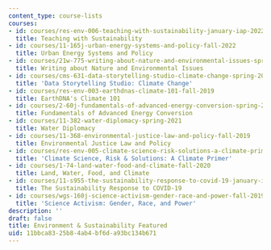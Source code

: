 ```yaml
---
content_type: course-lists
courses:
- id: courses/res-env-006-teaching-with-sustainability-january-iap-2022
  title: Teaching with Sustainability
- id: courses/11-165j-urban-energy-systems-and-policy-fall-2022
  title: Urban Energy Systems and Policy
- id: courses/21w-775-writing-about-nature-and-environmental-issues-spring-2017
  title: Writing about Nature and Environmental Issues
- id: courses/cms-631-data-storytelling-studio-climate-change-spring-2017
  title: 'Data Storytelling Studio: Climate Change'
- id: courses/res-env-003-earthdnas-climate-101-fall-2019
  title: EarthDNA's Climate 101
- id: courses/2-60j-fundamentals-of-advanced-energy-conversion-spring-2020
  title: Fundamentals of Advanced Energy Conversion
- id: courses/11-382-water-diplomacy-spring-2021
  title: Water Diplomacy
- id: courses/11-368-environmental-justice-law-and-policy-fall-2019
  title: Environmental Justice Law and Policy
- id: courses/res-env-005-climate-science-risk-solutions-a-climate-primer-fall-2020
  title: 'Climate Science, Risk & Solutions: A Climate Primer'
- id: courses/1-74-land-water-food-and-climate-fall-2020
  title: Land, Water, Food, and Climate
- id: courses/11-s955-the-sustainability-response-to-covid-19-january-iap-2021
  title: The Sustainability Response to COVID-19
- id: courses/wgs-160j-science-activism-gender-race-and-power-fall-2019
  title: 'Science Activism: Gender, Race, and Power'
description: ''
draft: false
title: Environment & Sustainability Featured
uid: 11bbca83-25b8-4ab4-bf6d-a93bc134b671
---
```

